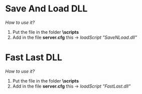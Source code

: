 # Save And Load DLL
*How to use it?*
1. Put the file in the folder **\scripts**
2. Add in the file **server.cfg** this -> *loadScript "SaveNLoad.dll"*
# Fast Last DLL
*How to use it?*
1. Put the file in the folder **\scripts**
2. Add in the file **server.cfg** this -> *loadScript "FastLast.dll"*
